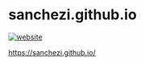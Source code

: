 # sanchezi.github.io

[![website](https://github.com/sanchezi/sanchezi.github.io/badge.svg)](https://sanchezi.github.io/)

https://sanchezi.github.io/
